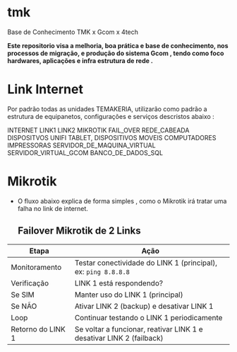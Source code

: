# tmk
Base de Conhecimento TMK x Gcom x 4tech

  **Este repositorio visa a melhoria, boa prática e base de conhecimento, nos processos de migração, e produção do sistema Gcom , tendo como foco hardwares, aplicações e infra estrutura de rede .**

# Link Internet
Por padrão todas as unidades TEMAKERIA, utilizarão como padrão a estrutura de equipanetos, configurações e serviços descristos abaixo :

  INTERNET
    LINK1
    LINK2
        MIKROTIK
            FAIL_OVER
            REDE_CABEADA
                DISPOSITVOS
                    UNIFI
                        TABLET, DISPOSITIVOS MOVEIS
                    COMPUTADORES
                    IMPRESSORAS
                    SERVIDOR_DE_MAQUINA_VIRTUAL
                        SERVIDOR_VIRTUAL_GCOM
                            BANCO_DE_DADOS_SQL


# Mikrotik

 
 - O fluxo abaixo explica de forma simples , como o Mikrotik irá tratar uma falha no link de internet.
   ## Failover Mikrotik de 2 Links ##

| Etapa               | Ação                                                                 |
|---------------------|----------------------------------------------------------------------|
| Monitoramento       | Testar conectividade do LINK 1 (principal), ex: `ping 8.8.8.8`       |
| Verificação         | LINK 1 está respondendo?                                              |
| Se SIM              | Manter uso do LINK 1 (principal)                                     |
| Se NÃO              | Ativar LINK 2 (backup) e desativar LINK 1                            |
| Loop                | Continuar testando o LINK 1 periodicamente                           |
| Retorno do LINK 1   | Se voltar a funcionar, reativar LINK 1 e desativar LINK 2 (failback) |


 
